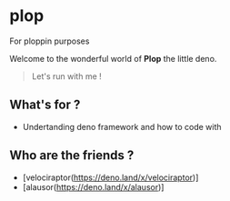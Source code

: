 # plop
For ploppin purposes

Welcome to the wonderful world of **Plop** the little deno.
> Let's run with me !

## What's for ?
- Undertanding deno framework and how to code with

## Who are the friends ?
- [velociraptor(https://deno.land/x/velociraptor)]
- [alausor(https://deno.land/x/alausor)]

